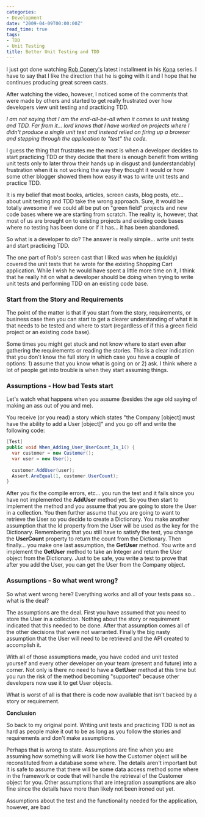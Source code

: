 ```yaml
---
categories:
- Development
date: "2009-04-09T00:00:00Z"
read_time: true
tags:
- TDD
- Unit Testing
title: Better Unit Testing and TDD
---
```


I just got done watching [Rob Conery's](http://blog.wekeroad.com/) latest installment in his [Kona](http://blog.wekeroad.com/kona/kona-2) series. 
I have to say that I like the direction that he is going with it and I hope that he continues producing great screen casts.

After watching the video, however, I noticed some of the comments that were made by others and started to get really frustrated over how developers 
view unit testing and practicing TDD.

_I am not saying that I am the end-all-be-all when it comes to unit testing and TDD. 
Far from it... lord knows that I have worked on projects where I didn't produce a single unit 
test and instead relied on firing up a browser and stepping through the application to "test" the code._

I guess the thing that frustrates me the most is when a developer decides to start practicing TDD or they decide that there is enough 
benefit from writing unit tests only to later throw their hands up in disgust and (understandably) frustration when it is not working 
the way they thought it would or how some other blogger showed them how easy it was to write unit tests and practice TDD.

It is my belief that most books, articles, screen casts, blog posts, etc... about unit testing and TDD take the wrong approach. 
Sure, it would be totally awesome if we could all be put on "green field" projects and new code bases where we are starting from scratch. 
The reality is, however, that most of us are brought on to existing projects and existing code bases where no testing has been done or if 
it has... it has been abandoned.

So what is a developer to do? The answer is really simple... write unit tests and start practicing TDD.

The one part of Rob's screen cast that I liked was when he (quickly) covered the unit tests that he wrote for the existing Shopping Cart application. 
While I wish he would have spent a little more time on it, I think that he really hit on what a developer should be doing when trying to write unit 
tests and performing TDD on an existing code base.

### Start from the Story and Requirements

The point of the matter is that if you start from the story, requirements, or business case then you can start to get a clearer understanding of what 
it is that needs to be tested and where to start (regardless of if this a green field project or an existing code base).

Some times you might get stuck and not know where to start even after gathering the requirements or reading the stories. 
This is a clear indication that you don't know the full story in which case you have a couple of options: 1) assume that you know what is going on or 2) ask. 
I think where a lot of people get into trouble is when they start assuming things.

### Assumptions - How bad Tests start

Let's watch what happens when you assume (besides the age old saying of making an ass out of you and me).

You receive (or you read) a story which states "the Company \[object\] must have the ability to add a User \[object\]" and you go off and write the following code:  

```csharp
[Test]  
public void When_Adding_User_UserCount_Is_1() {  
  var customer = new Customer();  
  var user = new User();  
  
  customer.AddUser(user);  
  Assert.AreEqual(1, customer.UserCount);  
}
```

After you fix the compile errors, etc... you run the test and it fails since you have not implemented the **AddUser** method yet. 
So you then start to implement the method and you assume that you are going to store the User in a collection. 
You then further assume that you are going to want to retrieve the User so you decide to create a Dictionary. 
You make another assumption that the Id property from the User will be used as the key for the Dictionary. 
Remembering that you still have to satisfy the test, you change the **UserCount** property to return the count from the Dictionary. 
Then finally... you make one last assumption, the **GetUser** method. 
You write and implement the **GetUser** method to take an Integer and return the User object from the Dictionary. 
Just to be safe, you write a test to prove that after you add the User, you can get the User from the Company object.

### Assumptions - So what went wrong?

So what went wrong here? Everything works and all of your tests pass so... what is the deal?

The assumptions are the deal. First you have assumed that you need to store the User in a collection. 
Nothing about the story or requirement indicated that this needed to be done. After that assumption comes all of the other decisions that were not warranted. 
Finally the big nasty assumption that the User will need to be retrieved and the API created to accomplish it.

With all of those assumptions made, you have coded and unit tested yourself and every other developer on your team (present and future) into a corner. 
Not only is there no need to have a **GetUser** method at this time but you run the risk of the method becoming "supported" because other developers 
now use it to get User objects.

What is worst of all is that there is code now available that isn't backed by a story or requirement.

**Conclusion**

So back to my original point. Writing unit tests and practicing TDD is not as hard as people make it out to be as long as you follow the stories and 
requirements and don't make assumptions.

Perhaps that is wrong to state. Assumptions are fine when you are assuming how something will work like how the Customer object will be reconstituted 
from a database some where. The details aren't important but it is safe to assume that there will be some data access method some where in the framework 
or code that will handle the retrieval of the Customer object for you. Other assumptions that are integration assumptions are also fine since the details 
have more than likely not been ironed out yet.

Assumptions about the test and the functionality needed for the application, however, are bad

